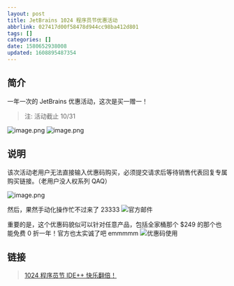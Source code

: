 ```yaml
---
layout: post
title: JetBrains 1024 程序员节优惠活动
abbrlink: 027417d00f58478d944cc98ba412d801
tags: []
categories: []
date: 1580652938008
updated: 1608895487354
---
```


## 简介

一年一次的 JetBrains 优惠活动，这次是买一赠一！

> 注: 活动截止 10/31

![image.png](https://i.loli.net/2019/10/24/b5AgNHKUhFmZ3xz.png)
![image.png](https://i.loli.net/2019/10/24/DVdJPEtZjwpQbiG.png)

## 说明

该次活动老用户无法直接输入优惠码购买，必须提交请求后等待销售代表回复专属购买链接。（老用户没人权系列 QAQ）

![image.png](https://i.loli.net/2019/10/24/gAKEG28p5erO4iM.png)

然后，果然手动化操作忙不过来了 23333
![官方邮件](https://cdn.jsdelivr.net/gh/rxliuli/img-bed/20191026114627.png)

重要的是，这个优惠码貌似可以针对任意产品，包括全家桶那个 $249 的那个也能免费 0 折一年！官方也太实诚了吧 emmmmm
![优惠码使用](https://cdn.jsdelivr.net/gh/rxliuli/img-bed/20191026115028.png)

## 链接

> [1024 程序员节 IDE++ 快乐翻倍！](https://www.jetbrains.com/zh-cn/lp/programmers-day/?tdsourcetag=s_pcqq_aiomsg)
